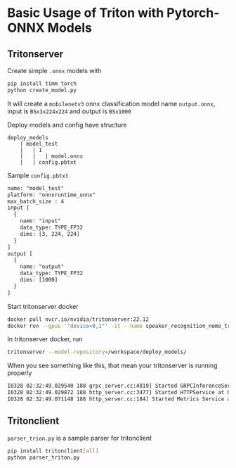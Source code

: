 # Basic Usage of Triton with Pytorch-ONNX Models

## Tritonserver

Create simple `.onnx` models with 

```bash 
pip install timm torch
python create_model.py
```

It will create a `mobilenetv3` onnx classification model name `output.onnx`, input is `BSx3x224x224` and output is `BSx1000`

Deploy models and config have structure

```
deploy_models
    | model_test
    |   | 1
    |   |   | model.onnx
    |   | config.pbtxt
```

Sample `config.pbtxt`

``` txt
name: "model_test"
platform: "onnxruntime_onnx"
max_batch_size : 4
input [
  {
    name: "input"
    data_type: TYPE_FP32
    dims: [3, 224, 224]
  }
]
output [
  {
    name: "output"
    data_type: TYPE_FP32
    dims: [1000]
  }
]
```

Start tritonserver docker

``` bash
docker pull nvcr.io/nvidia/tritonserver:22.12
docker run --gpus '"device=0,1"' -it --name speaker_recognition_nemo_triton -p8187:8000 -p8188:8001 -p8189:8002 -v/.../triton-basic:/workspace/ --shm-size=16G nvcr.io/nvidia/tritonserver:22.12-py3
```

In tritonserver docker, run

``` bash
tritonserver --model-repository=/workspace/deploy_models/
```

When you see something like this, that mean your tritonserver is running properly

``` txt
I0328 02:32:49.029540 188 grpc_server.cc:4819] Started GRPCInferenceService at 0.0.0.0:8001
I0328 02:32:49.029872 188 http_server.cc:3477] Started HTTPService at 0.0.0.0:8000
I0328 02:32:49.071148 188 http_server.cc:184] Started Metrics Service at 0.0.0.0:8002
```

## Tritonclient

`parser_trion.py` is a sample parser for tritonclient

``` bash
pip install tritonclient[all]
python parser_triton.py
```
